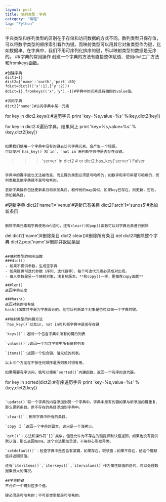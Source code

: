 ```yaml
---
layout: post
title: 映射类型：字典
category: "编程"
tag: "Python"
---
```



字典类型和序列类型的区别在于存储和访问数据的方式不同。数列类型只保存值，可以将数字类型的顺序索引看作为键。而映射类型可以用其它对象类型作为键，比如数据串。在字典中，我们不用可序列化排序的键，所以映射类型的数据是无序的。
##字典的常用操作
创建一个字典的方法有直接整体赋值、使用dict工厂方法和fromkeys函数。

```
#创建字典
dict1={}
dict2={'name':'earth','port':80}
fdict=dict((['x':1],['y':2]))
ddict={}.fromkeys(('x','y'),-1)#字典中的元素具有相同的value值。

#访问字典
dict2['name']#访问字典中某一元素

```
for key in dict2.keys():#遍历字典
    print 'key=%s,value=%s' %(key,dict2[key])

for key in dict2:#遍历字典，结果同上
    print 'key=%s,value=%s' %(key,dict2[key])

```

如果我们使用一个字典中没有的键去访问字典元素，会产生一个错误。
可以使用`has_key()`和`in`、`not in`来判断字典中是否存在该键。

```
>>>'server' in dict2 # or dict2.has_key('server')
Falser
```

字典中的键不能也无法被改变，而且键的类型必须是可哈希的，如数字和字符串是可哈希的，而列表和其他字典就不是可哈希的。

更新字典操作包括更新条目和添加条目，和传统的map类似，如果key已存在，则更新，否则，添加新条目。

```
#更新字典
dict2['name']='venus'#更新已有条目
dict2['arch']='sunos5'#添加新条目
```

删除字典元素和字典使用del语句，还有clear()和pop()函数可以对字典元素进行删除

```
del dict2['name']#删除条目
dict2.clear()#删除所有条目
del dict2#删除整个字典
dict2.pop('name')#删除并返回条目
```

##映射类型的相关函数
###dict()
- 如果不提供参数，生成空字典
- 如果提供可迭代参数（序列、迭代器等），每个可迭代元素必须成对出现。
- 输入参数是另一个映射对象，浅复制版本。**和copy()一样，更推荐copy函数**

###len()
返回字典长度

###hash()
返回对象的哈希值
hash()函数并不是为字典设计的，他可以判断某个对象是否可以做一个字典的键。

##映射类型的内建方法
`has_key()`以及in, not in可判断字典中是否存在键

`keys()`：返回一个包含字典中所有的键的列表

`values()`:返回一个包含字典中所有值的列表

`items()`:返回一个包含键、值元组的列表。

以上三个方法在不按任何顺序遍历列表时很有用。

如果需要有序访问，俄可以使用`sorted()`内建函数，返回一个有序的迭代器。

```
for key in sorted(dict2):#有序遍历字典
    print 'key=%s,value=%s' %(key,dict2[key])
```

`update()`将一个字典的内容添加到另一个字典中。字典中原有的键如果与新添加的键重复，那么更新条目。原不存在的条目添加到字典中。

`clear()`：删除字典中所有的条目。

`copy（）`返回一个字典的副本，这只是一个浅拷贝。

`get()`：方法和操作符`[]`类似，但是允许为不存在的键提供默认值返回，如果也没有提供默认值，那么返回None。这个方法更加灵活，不用担心引发异常。

`setdefault()`：检查字典中是否含有某键，如果存在，取该值；如果不存在，给这个键赋值并返回该值。

还有`iteritems()`,`iterkeys()`,`itervalues()`作为惰性赋值的迭代，可以处理数据集很大的情况。

##字典的键
不允许一个键对应多个值。

键必须是可哈希的：不可变类型都是可哈希的。



